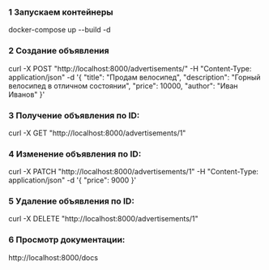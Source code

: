 ### 1 Запускаем контейнеры

docker-compose up --build -d

### 2 Создание объявления

curl -X POST "http://localhost:8000/advertisements/" -H "Content-Type: application/json" -d '{
  "title": "Продам велосипед",
  "description": "Горный велосипед в отличном состоянии",
  "price": 10000,
  "author": "Иван Иванов"
}'

### 3 Получение объявления по ID:

curl -X GET "http://localhost:8000/advertisements/1"

### 4 Изменение объявления по ID:

curl -X PATCH "http://localhost:8000/advertisements/1" -H "Content-Type: application/json" -d '{
  "price": 9000
}'

### 5 Удаление объявления по ID:

curl -X DELETE "http://localhost:8000/advertisements/1"


### 6 Просмотр документации:

http://localhost:8000/docs
